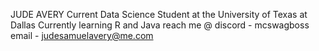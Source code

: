 JUDE AVERY
Current Data Science Student at the University of Texas at Dallas
Currently learning R and Java
reach me @
discord - mcswagboss
email - judesamuelavery@me.com

